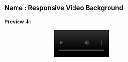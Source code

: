## Name : Responsive Video Background

### Preview ⬇:

<div align="center"> 
<video src='./output/outputpreview.mp4' width=180/>
</div>
